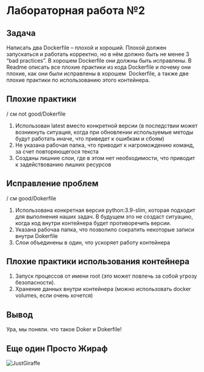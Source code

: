 # Лабораторная работа №2

## Задача
Написать два Dockerfile – плохой и хороший. Плохой должен запускаться и работать корректно, но в нём должно быть не менее 3 “bad practices”. В хорошем Dockerfile они должны быть исправлены. В Readme описать все плохие практики из кода Dockerfile и почему они плохие, как они были исправлены в хорошем  Dockerfile, а также две плохие практики по использованию этого контейнера.

## Плохие практики
/ см not good/Dokerfile
1.	Использован latest вместо конкретной версии (в последствии может возникнуть ситуация, когда при обновлении используемые методы будут работать иначе, что приведет к ошибкам и сбоям)
2.	Не указана рабочая папка, что приводит к нагромождению команд, за счет повторяющегося текста
3.	Созданы лишние слои, где в этом нет необходимости, что приводит к задействованию лишних ресурсов

## Исправление проблем
/ см good/Dokerfile
1. Использована конкретная версия python:3.9-slim, которая подходит для выполнения наших задач. В будущем это не создаст ситуацию, когда код внутри контейнера будет противоречить версии.
2. Указана рабочаа папка, что позволило сократить некоторые записи внутри Dokerfile
3. Слои объединены в один, что ускоряет работу контейнера

## Плохие практики использования контейнера
1. Запуск процессов от имени root (это может повлечь за собой угрозу безопасности).
2. Хранение данных внутри контейнера (можно использовать docker volumes, если очень хочется)

## Вывод
Ура, мы поняли. что такое Doker и Dokerfile!

## Еще один Просто Жираф
![JustGiraffe](https://github.com/Ulitka-na-sklone/White-maned-horses/blob/main/DevOps%202%20lab/GiraffeTLoA.jpg?raw=true)
